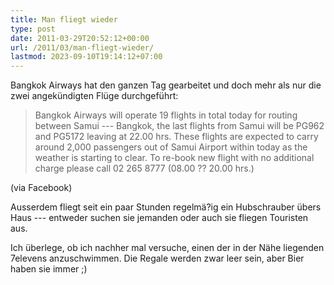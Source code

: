```yaml
---
title: Man fliegt wieder
type: post
date: 2011-03-29T20:52:12+00:00
url: /2011/03/man-fliegt-wieder/
lastmod: 2023-09-10T19:14:12+07:00
---
```

Bangkok Airways hat den ganzen Tag gearbeitet und doch mehr als nur die zwei angekündigten Flüge durchgeführt:

> Bangkok Airways will operate 19 flights in total today for routing between Samui --- Bangkok, the last flights from Samui will be PG962 and PG5172 leaving at 22.00 hrs. These flights are expected to carry around 2,000 passengers out of Samui Airport within today as the weather is starting to clear. To re-book new flight with no additional charge please call 02 265 8777 (08.00 ?? 20.00 hrs.)

(via Facebook)

Ausserdem fliegt seit ein paar Stunden regelmä?ig ein Hubschrauber übers Haus --- entweder suchen sie jemanden oder auch sie fliegen Touristen aus.

Ich überlege, ob ich nachher mal versuche, einen der in der Nähe liegenden 7elevens anzuschwimmen. Die Regale werden zwar leer sein, aber Bier haben sie immer ;)
